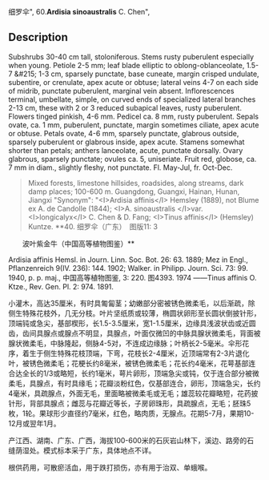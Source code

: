 细罗伞",
60.**Ardisia sinoaustralis** C. Chen",

## Description
Subshrubs 30-40 cm tall, stoloniferous. Stems rusty puberulent especially when young. Petiole 2-5 mm; leaf blade elliptic to oblong-oblanceolate, 1.5-7 &amp;#215; 1-3 cm, sparsely punctate, base cuneate, margin crisped undulate, subentire, or crenulate, apex acute or obtuse; lateral veins 4-7 on each side of midrib, punctate puberulent, marginal vein absent. Inflorescences terminal, umbellate, simple, on curved ends of specialized lateral branches 2-13 cm, these with 2 or 3 reduced subapical leaves, rusty puberulent. Flowers tinged pinkish, 4-6 mm. Pedicel ca. 8 mm, rusty puberulent. Sepals ovate, ca. 1 mm, puberulent, punctate, margin sometimes ciliate, apex acute or obtuse. Petals ovate, 4-6 mm, sparsely punctate, glabrous outside, sparsely puberulent or glabrous inside, apex acute. Stamens somewhat shorter than petals; anthers lanceolate, acute, punctate dorsally. Ovary glabrous, sparsely punctate; ovules ca. 5, uniseriate. Fruit red, globose, ca. 7 mm in diam., slightly fleshy, not punctate. Fl. May-Jul, fr. Oct-Dec.

> Mixed forests, limestone hillsides, roadsides, along streams, dark damp places; 100-600 m. Guangdong, Guangxi, Hainan, Hunan, Jiangxi
  "Synonym": "&lt;I&gt;Ardisia affinis&lt;/I&gt; Hemsley (1889), not Blume ex A. de Candolle (1844); &lt;I&gt;A. sinoaustralis &lt;/I&gt;var. &lt;I&gt;longicalyx&lt;/I&gt; C. Chen &amp; D. Fang; &lt;I&gt;Tinus affinis&lt;/I&gt; (Hemsley) Kuntze.
**40. 细罗伞（广东）　图版11: 3
<p style='text-indent:28px'>波叶紫金牛（中国高等植物图鉴）**

Ardisia affinis Hemsl. in Journ. Linn. Soc. Bot. 26: 63. 1889; Mez in Engl., Pflanzenreich 9(IV. 236): 144. 1902; Walker. in Philipp. Journ. Sci. 73: 99. 1940, p. p. maj., 中国高等植物图鉴, 3: 220. 图4393. 1974 ——Tinus affinis O. Ktze., Rev. Gen. Pl. 2: 974. 1891. 

小灌木，高达35厘米，有时具匍匐茎；幼嫩部分密被锈色微柔毛，以后渐疏，除侧生特殊花枝外，几无分枝。叶片坚纸质或较薄，椭圆状卵形至长圆状倒披针形，顶端钝或急尖，基部楔形，长1.5-3.5厘米，宽1-1.5厘米，边缘具浅波状齿或近圆齿，齿间具腺点或腺点不明显，具腺点，叶面仅微凹的中脉具腺状微柔毛，背面被腺状微柔毛，中脉隆起，侧脉4-5对，不连成边缘脉；叶柄长2-5毫米。伞形花序，着生于侧生特殊花枝顶端，下弯，花枝长2-4厘米，近顶端常有2-3片退化叶，被锈色微柔毛；花梗长约8毫米，被锈色微柔毛；花长约4毫米，花萼基部连合达全长的1/3或略短，长约1毫米，萼片卵形，顶端急尖或钝，仅于连合部分被微柔毛，具腺点，有时具缘毛；花瓣淡粉红色，仅基部连合，卵形，顶端急尖，长约4毫米，具疏腺点，外面无毛，里面略被微柔毛或无毛；雄蕊较花瓣略短，花药披针形，背部具腺点；雌蕊与花瓣近等长，子房卵珠形，具疏腺点，无毛；胚珠5枚，1轮。果球形少直径约7毫米，红色，略肉质，无腺点。花期5-7月，果期10-12月或翌年1月。

产江西、湖南、广东、广西，海拔100-600米的石灰岩山林下，溪边、路旁的石缝荫湿处。模式标本采于广东，具体地点不详。

根供药用，可散瘀活血，用于跌打损伤，亦有用于治双、单蛾喉。
